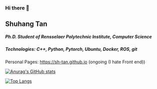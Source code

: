 ### Hi there 👋

<!--
**SH-Tan/SH-Tan** is a ✨ _special_ ✨ repository because its `README.md` (this file) appears on your GitHub profile.

- 🔭 I’m currently working on ...
- 🌱 I’m currently learning ...
- 👯 I’m looking to collaborate on ...
- 🤔 I’m looking for help with ...
- 💬 Ask me about ...
- 📫 How to reach me: ...
- 😄 Pronouns: ...
- ⚡ Fun fact: ...
-->

## Shuhang Tan
##### Ph.D. Student of Rensselaer Polytechnic Institute, Computer Science
##### Technologies: C++, Python, Pytorch, Ubuntu, Docker, ROS, git 
Personal Pages: https://sh-tan.github.io (ongoing (I hate Front end))

[![Anurag's GitHub stats](https://github-readme-stats.vercel.app/api?username=SH-Tan&show_icons=true)](https://github.com/anuraghazra/github-readme-stats)

[![Top Langs](https://github-readme-stats.vercel.app/api/top-langs/?username=SH-Tan&hide=javascript,html)](https://github.com/anuraghazra/github-readme-stats)


